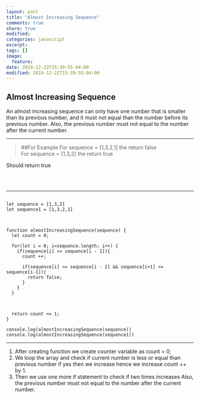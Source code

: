 ```yaml
---
layout: post
title: "Almost Increasing Sequence"
comments: true
share: true
modified:
categories: javascript
excerpt:
tags: []
image:
  feature:
date: 2019-12-22T15:39:55-04:00
modified: 2019-12-22T15:39:55-04:00
---
```


## Almost Increasing Sequence
An almost increasing sequence can only have one number that is smaller than its previous number, and it must not equal than the number before its previous number. Also, the previous number must not equal to the number after the current number.

 
___

> ##For Example
For  sequence = [1,3,2,1] the return false<br>
For  sequence = [1,3,2] the return true <br>

Should return true<br>
##
<br>

___


~~~

let sequence = [1,3,2]
let sequence1 = [1,3,2,1]



function almostIncreasingSequence(sequence) {
  let count = 0;
  
  for(let i = 0; i<sequence.length; i++) {
    if(sequence[i] <= sequence[i - 1]){
      count ++;
      
      if(sequence[i] <= sequence[i - 2] && sequence[i+1] <= sequence[i-1]){
        return false;
      }
    }
  }
  
  
  
  return count <= 1;
}

console.log(almostIncreasingSequence(sequence))
console.log(almostIncreasingSequence(sequence1))

~~~

___

1. After creating function we create counter variable as count = 0;
2. We loop the array and check if current number is less or equal than previous number if yes then we increase hence we increase count ++ by 1.
3. Then we use one more if statement to check if two times increases Also, the previous number must not equal to the number after the current number.
